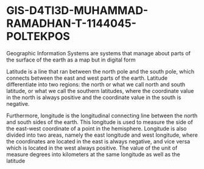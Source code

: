 # GIS-D4TI3D-MUHAMMAD-RAMADHAN-T-1144045-POLTEKPOS

Geographic Information Systems are systems that manage about parts of the surface of the earth as a map but in digital form

Latitude is a line that ran between the north pole and the south pole, which connects between the east and west parts of the earth. Latitude differentiate into two regions: the north or what we call north and south latitude, or what we call the southern latitudes, where the coordinate value in the north is always positive and the coordinate value in the south is negative.

Furthermore, longitude is the longitudinal connecting line between the north and south sides of the earth. This longitude is used to measure the side of the east-west coordinate of a point in the hemisphere. Longitude is also divided into two areas, namely the east longitude and west longitude, where the coordinates are located in the east is always negative, and vice versa which is located in the west always positive. The value of the unit of measure degrees into kilometers at the same longitude as well as the latitude
